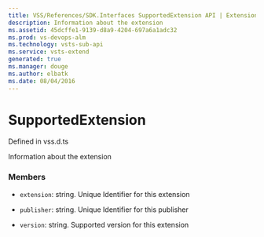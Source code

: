 ```yaml
---
title: VSS/References/SDK.Interfaces SupportedExtension API | Extensions for Visual Studio Team Services
description: Information about the extension
ms.assetid: 45dcffe1-9139-d8a9-4204-697a6a1adc32
ms.prod: vs-devops-alm
ms.technology: vsts-sub-api
ms.service: vsts-extend
generated: true
ms.manager: douge
ms.author: elbatk
ms.date: 08/04/2016
---
```


# SupportedExtension

Defined in vss.d.ts


Information about the extension 

### Members

* `extension`: string. Unique Identifier for this extension

* `publisher`: string. Unique Identifier for this publisher

* `version`: string. Supported version for this extension

